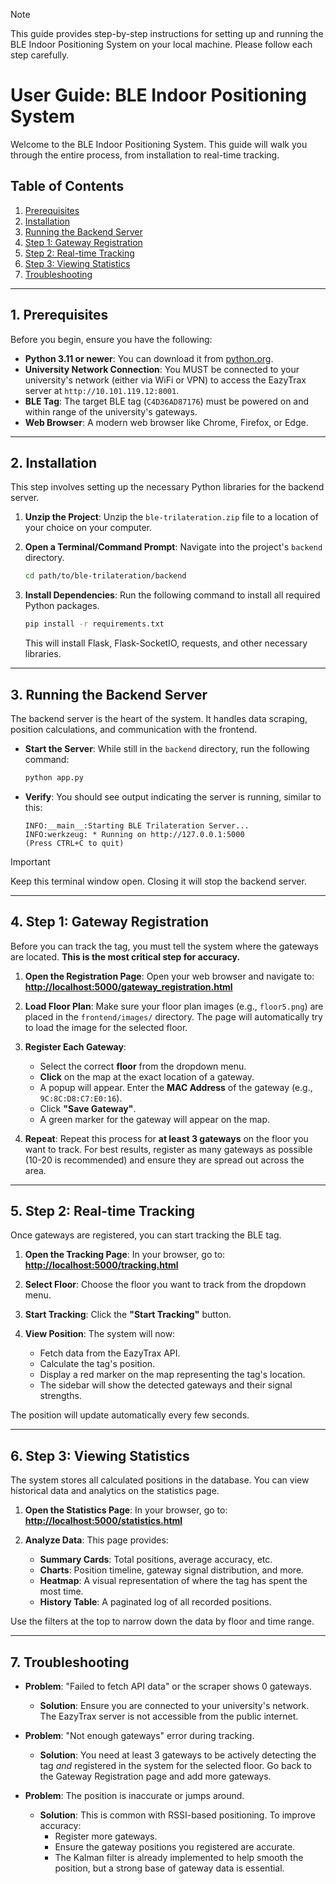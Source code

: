 > [!NOTE]
> This guide provides step-by-step instructions for setting up and running the BLE Indoor Positioning System on your local machine. Please follow each step carefully.

# User Guide: BLE Indoor Positioning System

Welcome to the BLE Indoor Positioning System. This guide will walk you through the entire process, from installation to real-time tracking.

## Table of Contents

1.  [Prerequisites](#1-prerequisites)
2.  [Installation](#2-installation)
3.  [Running the Backend Server](#3-running-the-backend-server)
4.  [Step 1: Gateway Registration](#4-step-1-gateway-registration)
5.  [Step 2: Real-time Tracking](#5-step-2-real-time-tracking)
6.  [Step 3: Viewing Statistics](#6-step-3-viewing-statistics)
7.  [Troubleshooting](#7-troubleshooting)

---

## 1. Prerequisites

Before you begin, ensure you have the following:

*   **Python 3.11 or newer**: You can download it from [python.org](https://www.python.org/downloads/).
*   **University Network Connection**: You MUST be connected to your university's network (either via WiFi or VPN) to access the EazyTrax server at `http://10.101.119.12:8001`.
*   **BLE Tag**: The target BLE tag (`C4D36AD87176`) must be powered on and within range of the university's gateways.
*   **Web Browser**: A modern web browser like Chrome, Firefox, or Edge.

---

## 2. Installation

This step involves setting up the necessary Python libraries for the backend server.

1.  **Unzip the Project**: Unzip the `ble-trilateration.zip` file to a location of your choice on your computer.

2.  **Open a Terminal/Command Prompt**: Navigate into the project's `backend` directory.
    ```bash
    cd path/to/ble-trilateration/backend
    ```

3.  **Install Dependencies**: Run the following command to install all required Python packages.
    ```bash
    pip install -r requirements.txt
    ```
    This will install Flask, Flask-SocketIO, requests, and other necessary libraries.

---

## 3. Running the Backend Server

The backend server is the heart of the system. It handles data scraping, position calculations, and communication with the frontend.

*   **Start the Server**: While still in the `backend` directory, run the following command:
    ```bash
    python app.py
    ```

*   **Verify**: You should see output indicating the server is running, similar to this:
    ```
    INFO:__main__:Starting BLE Trilateration Server...
    INFO:werkzeug: * Running on http://127.0.0.1:5000
    (Press CTRL+C to quit)
    ```

> [!IMPORTANT]
> Keep this terminal window open. Closing it will stop the backend server.

---

## 4. Step 1: Gateway Registration

Before you can track the tag, you must tell the system where the gateways are located. **This is the most critical step for accuracy.**

1.  **Open the Registration Page**: Open your web browser and navigate to:
    **[http://localhost:5000/gateway_registration.html](http://localhost:5000/gateway_registration.html)**

2.  **Load Floor Plan**: Make sure your floor plan images (e.g., `floor5.png`) are placed in the `frontend/images/` directory. The page will automatically try to load the image for the selected floor.

3.  **Register Each Gateway**:
    *   Select the correct **floor** from the dropdown menu.
    *   **Click** on the map at the exact location of a gateway.
    *   A popup will appear. Enter the **MAC Address** of the gateway (e.g., `9C:8C:D8:C7:E0:16`).
    *   Click **"Save Gateway"**.
    *   A green marker for the gateway will appear on the map.

4.  **Repeat**: Repeat this process for **at least 3 gateways** on the floor you want to track. For best results, register as many gateways as possible (10-20 is recommended) and ensure they are spread out across the area.

---

## 5. Step 2: Real-time Tracking

Once gateways are registered, you can start tracking the BLE tag.

1.  **Open the Tracking Page**: In your browser, go to:
    **[http://localhost:5000/tracking.html](http://localhost:5000/tracking.html)**

2.  **Select Floor**: Choose the floor you want to track from the dropdown menu.

3.  **Start Tracking**: Click the **"Start Tracking"** button.

4.  **View Position**: The system will now:
    *   Fetch data from the EazyTrax API.
    *   Calculate the tag's position.
    *   Display a red marker on the map representing the tag's location.
    *   The sidebar will show the detected gateways and their signal strengths.

The position will update automatically every few seconds.

---

## 6. Step 3: Viewing Statistics

The system stores all calculated positions in the database. You can view historical data and analytics on the statistics page.

1.  **Open the Statistics Page**: In your browser, go to:
    **[http://localhost:5000/statistics.html](http://localhost:5000/statistics.html)**

2.  **Analyze Data**: This page provides:
    *   **Summary Cards**: Total positions, average accuracy, etc.
    *   **Charts**: Position timeline, gateway signal distribution, and more.
    *   **Heatmap**: A visual representation of where the tag has spent the most time.
    *   **History Table**: A paginated log of all recorded positions.

Use the filters at the top to narrow down the data by floor and time range.

---

## 7. Troubleshooting

*   **Problem**: "Failed to fetch API data" or the scraper shows 0 gateways.
    *   **Solution**: Ensure you are connected to your university's network. The EazyTrax server is not accessible from the public internet.

*   **Problem**: "Not enough gateways" error during tracking.
    *   **Solution**: You need at least 3 gateways to be actively detecting the tag *and* registered in the system for the selected floor. Go back to the Gateway Registration page and add more gateways.

*   **Problem**: The position is inaccurate or jumps around.
    *   **Solution**: This is common with RSSI-based positioning. To improve accuracy:
        *   Register more gateways.
        *   Ensure the gateway positions you registered are accurate.
        *   The Kalman filter is already implemented to help smooth the position, but a strong base of gateway data is essential.

